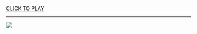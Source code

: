 
<a href="https://premium76.site?title=subway_surfers_game_online_unblocked&ref=13M">CLICK TO PLAY</a></h3>
<hr>

<a href="https://premium76.site?title=subway_surfers_game_online_unblocked&ref=13M"><img src="https://clearcache.store/games.png"></a>


